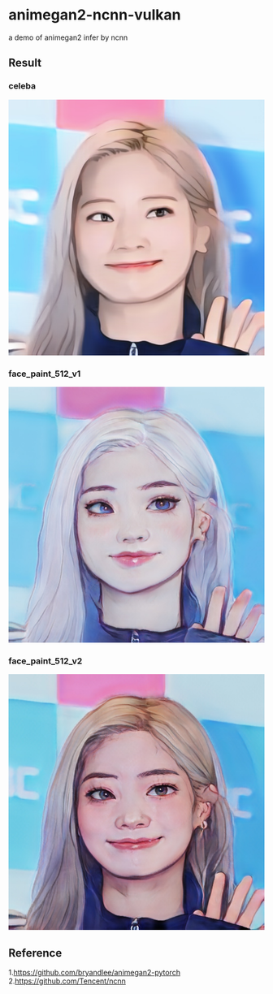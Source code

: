 # animegan2-ncnn-vulkan
a demo of animegan2 infer by ncnn

## Result  
### celeba  
![](celeba.jpg)  
### face_paint_512_v1  
![](face_paint_512_v1.jpg)  
### face_paint_512_v2  
![](face_paint_512_v2.jpg)  


## Reference  
1.https://github.com/bryandlee/animegan2-pytorch  
2.https://github.com/Tencent/ncnn